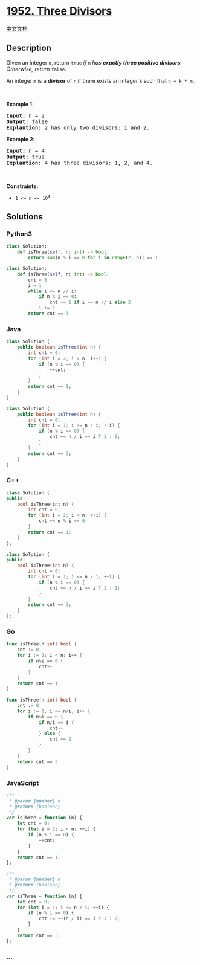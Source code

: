 # [1952. Three Divisors](https://leetcode.com/problems/three-divisors)

[中文文档](/solution/1900-1999/1952.Three%20Divisors/README.md)

## Description

<p>Given an integer <code>n</code>, return <code>true</code><em> if </em><code>n</code><em> has <strong>exactly three positive divisors</strong>. Otherwise, return </em><code>false</code>.</p>

<p>An integer <code>m</code> is a <strong>divisor</strong> of <code>n</code> if there exists an integer <code>k</code> such that <code>n = k * m</code>.</p>

<p>&nbsp;</p>
<p><strong class="example">Example 1:</strong></p>

<pre>
<strong>Input:</strong> n = 2
<strong>Output:</strong> false
<strong>Explantion:</strong> 2 has only two divisors: 1 and 2.
</pre>

<p><strong class="example">Example 2:</strong></p>

<pre>
<strong>Input:</strong> n = 4
<strong>Output:</strong> true
<strong>Explantion:</strong> 4 has three divisors: 1, 2, and 4.
</pre>

<p>&nbsp;</p>
<p><strong>Constraints:</strong></p>

<ul>
	<li><code>1 &lt;= n &lt;= 10<sup>4</sup></code></li>
</ul>

## Solutions

<!-- tabs:start -->

### **Python3**

```python
class Solution:
    def isThree(self, n: int) -> bool:
        return sum(n % i == 0 for i in range(2, n)) == 1
```

```python
class Solution:
    def isThree(self, n: int) -> bool:
        cnt = 0
        i = 1
        while i <= n // i:
            if n % i == 0:
                cnt += 1 if i == n // i else 2
            i += 1
        return cnt == 3
```

### **Java**

```java
class Solution {
    public boolean isThree(int n) {
        int cnt = 0;
        for (int i = 2; i < n; i++) {
            if (n % i == 0) {
                ++cnt;
            }
        }
        return cnt == 1;
    }
}
```

```java
class Solution {
    public boolean isThree(int n) {
        int cnt = 0;
        for (int i = 1; i <= n / i; ++i) {
            if (n % i == 0) {
                cnt += n / i == i ? 1 : 2;
            }
        }
        return cnt == 3;
    }
}
```

### **C++**

```cpp
class Solution {
public:
    bool isThree(int n) {
        int cnt = 0;
        for (int i = 2; i < n; ++i) {
            cnt += n % i == 0;
        }
        return cnt == 1;
    }
};
```

```cpp
class Solution {
public:
    bool isThree(int n) {
        int cnt = 0;
        for (int i = 1; i <= n / i; ++i) {
            if (n % i == 0) {
                cnt += n / i == i ? 1 : 2;
            }
        }
        return cnt == 3;
    }
};
```

### **Go**

```go
func isThree(n int) bool {
	cnt := 0
	for i := 2; i < n; i++ {
		if n%i == 0 {
			cnt++
		}
	}
	return cnt == 1
}
```

```go
func isThree(n int) bool {
	cnt := 0
	for i := 1; i <= n/i; i++ {
		if n%i == 0 {
			if n/i == i {
				cnt++
			} else {
				cnt += 2
			}
		}
	}
	return cnt == 3
}
```

### **JavaScript**

```js
/**
 * @param {number} n
 * @return {boolean}
 */
var isThree = function (n) {
    let cnt = 0;
    for (let i = 2; i < n; ++i) {
        if (n % i == 0) {
            ++cnt;
        }
    }
    return cnt == 1;
};
```

```js
/**
 * @param {number} n
 * @return {boolean}
 */
var isThree = function (n) {
    let cnt = 0;
    for (let i = 1; i <= n / i; ++i) {
        if (n % i == 0) {
            cnt += ~~(n / i) == i ? 1 : 2;
        }
    }
    return cnt == 3;
};
```

### **...**

```

```

<!-- tabs:end -->
